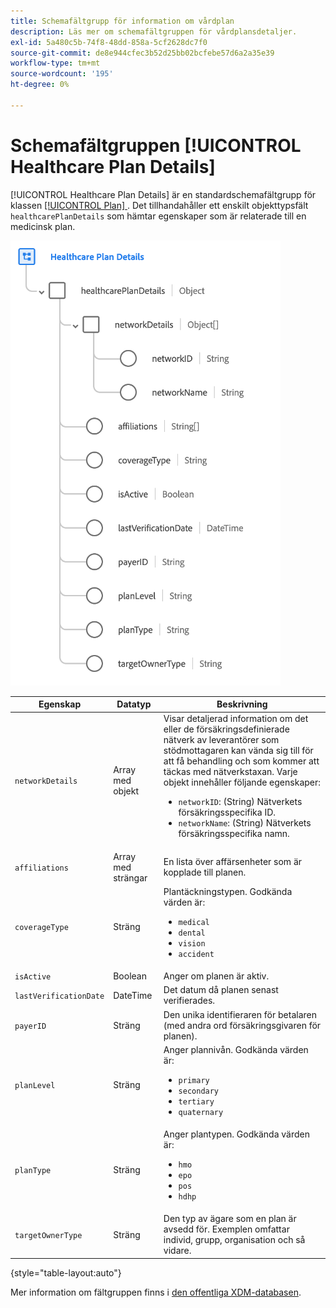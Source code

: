 ```yaml
---
title: Schemafältgrupp för information om vårdplan
description: Läs mer om schemafältgruppen för vårdplansdetaljer.
exl-id: 5a480c5b-74f8-48dd-858a-5cf2628dc7f0
source-git-commit: de8e944cfec3b52d25bb02bcfebe57d6a2a35e39
workflow-type: tm+mt
source-wordcount: '195'
ht-degree: 0%

---
```


# Schemafältgruppen [!UICONTROL Healthcare Plan Details]

[!UICONTROL Healthcare Plan Details] är en standardschemafältgrupp för klassen [[!UICONTROL Plan] &#x200B;](../../classes/plan.md). Det tillhandahåller ett enskilt objekttypsfält `healthcarePlanDetails` som hämtar egenskaper som är relaterade till en medicinsk plan.

![](../../images/field-groups/plan/healthcare-plan-details.png)

| Egenskap | Datatyp | Beskrivning |
| --- | --- | --- |
| `networkDetails` | Array med objekt | Visar detaljerad information om det eller de försäkringsdefinierade nätverk av leverantörer som stödmottagaren kan vända sig till för att få behandling och som kommer att täckas med nätverkstaxan. Varje objekt innehåller följande egenskaper: <ul><li>`networkID`: (String) Nätverkets försäkringsspecifika ID.</li><li>`networkName`: (String) Nätverkets försäkringsspecifika namn.</li></ul> |
| `affiliations` | Array med strängar | En lista över affärsenheter som är kopplade till planen. |
| `coverageType` | Sträng | Plantäckningstypen. Godkända värden är:<ul><li>`medical`</li><li>`dental`</li><li>`vision`</li><li>`accident`</li></ul> |
| `isActive` | Boolean | Anger om planen är aktiv. |
| `lastVerificationDate` | DateTime | Det datum då planen senast verifierades. |
| `payerID` | Sträng | Den unika identifieraren för betalaren (med andra ord försäkringsgivaren för planen). |
| `planLevel` | Sträng | Anger plannivån. Godkända värden är:<ul><li>`primary`</li><li>`secondary`</li><li>`tertiary`</li><li>`quaternary`</li></ul> |
| `planType` | Sträng | Anger plantypen. Godkända värden är:<ul><li>`hmo`</li><li>`epo`</li><li>`pos`</li><li>`hdhp`</li></ul> |
| `targetOwnerType` | Sträng | Den typ av ägare som en plan är avsedd för. Exemplen omfattar individ, grupp, organisation och så vidare. |

{style="table-layout:auto"}

Mer information om fältgruppen finns i [den offentliga XDM-databasen](https://github.com/adobe/xdm/blob/master/docs/reference/fieldgroups/plan/healthcare-plan-details.schema.json).

